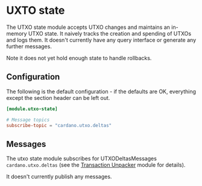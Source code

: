# UXTO state

The UTXO state module accepts UTXO changes and maintains an
in-memory UTXO state.  It naively tracks the creation and spending
of UTXOs and logs them.  It doesn't currently have any query interface or
generate any further messages.

Note it does not yet hold enough state to handle rollbacks.

## Configuration

The following is the default configuration - if the defaults are OK,
everything except the section header can be left out.

```toml
[module.utxo-state]

# Message topics
subscribe-topic = "cardano.utxo.deltas"
```

## Messages

The utxo state module subscribes for UTXODeltasMessages `cardano.utxo.deltas`
(see the [Transaction Unpacker](../tx_unpacker) module for details).

It doesn't currently publish any messages.

